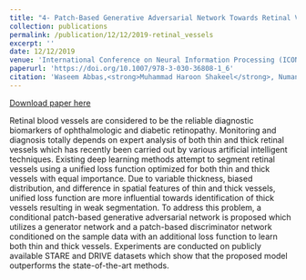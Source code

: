 ```yaml
---
title: "4- Patch-Based Generative Adversarial Network Towards Retinal Vessel Segmentation"
collection: publications
permalink: /publication/12/12/2019-retinal_vessels
excerpt: ''
date: 12/12/2019
venue: 'International Conference on Neural Information Processing (ICONIP)'
paperurl: 'https://doi.org/10.1007/978-3-030-36808-1_6'
citation: 'Waseem Abbas,<strong>Muhammad Haroon Shakeel</strong>, Numan Khurshid (2019). Patch-Based Generative Adversarial Network Towards Retinal Vessel Segmentation. <i>International Conference on Neural Information Processing (ICONIP)</i>.'
---
```


<a href='https://arxiv.org/pdf/1912.10377'>Download paper here</a>

Retinal blood vessels are considered to be the reliable diagnostic biomarkers of ophthalmologic and diabetic retinopathy. Monitoring and diagnosis totally depends on expert analysis of both thin and thick retinal vessels which has recently been carried out by various artificial intelligent techniques. Existing deep learning methods attempt to segment retinal vessels using a unified loss function optimized for both thin and thick vessels with equal importance. Due to variable thickness, biased distribution, and difference in spatial features of thin and thick vessels, unified loss function are more influential towards identification of thick vessels resulting in weak segmentation. To address this problem, a conditional patch-based generative adversarial network is proposed which utilizes a generator network and a patch-based discriminator network conditioned on the sample data with an additional loss function to learn both thin and thick vessels. Experiments are conducted on publicly available STARE and DRIVE datasets which show that the proposed model outperforms the state-of-the-art methods.
